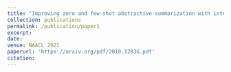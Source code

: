 ```yaml
---
title: "Improving zero and few-shot abstractive summarization with intermediate fine-tuning and data augmentation"
collection: publications
permalink: /publication/paper1
excerpt: 
date: 
venue: NAACL 2021
paperurl: 'https://arxiv.org/pdf/2010.12836.pdf'
citation: 
---
```

